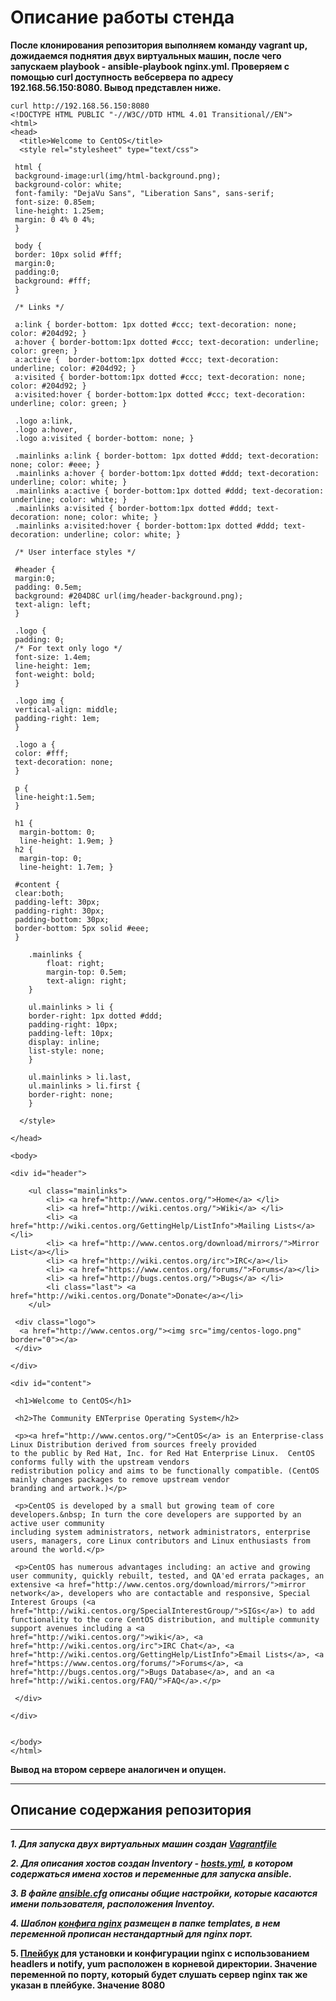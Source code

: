 # Описание работы стенда

**После клонирования репозитория выполняем команду vagrant up, дожидаемся поднятия двух виртуальных машин, после чего запускаем playbook - ansible-playbook nginx.yml. Проверяем с помощью curl доступность вебсервера по адресу 192.168.56.150:8080. Вывод представлен ниже.**

```console
curl http://192.168.56.150:8080
<!DOCTYPE HTML PUBLIC "-//W3C//DTD HTML 4.01 Transitional//EN">
<html>
<head>
  <title>Welcome to CentOS</title>
  <style rel="stylesheet" type="text/css"> 

 html {
 background-image:url(img/html-background.png);
 background-color: white;
 font-family: "DejaVu Sans", "Liberation Sans", sans-serif;
 font-size: 0.85em;
 line-height: 1.25em;
 margin: 0 4% 0 4%;
 }

 body {
 border: 10px solid #fff;
 margin:0;
 padding:0;
 background: #fff;
 }

 /* Links */

 a:link { border-bottom: 1px dotted #ccc; text-decoration: none; color: #204d92; }
 a:hover { border-bottom:1px dotted #ccc; text-decoration: underline; color: green; }
 a:active {  border-bottom:1px dotted #ccc; text-decoration: underline; color: #204d92; }
 a:visited { border-bottom:1px dotted #ccc; text-decoration: none; color: #204d92; }
 a:visited:hover { border-bottom:1px dotted #ccc; text-decoration: underline; color: green; }
 
 .logo a:link,
 .logo a:hover,
 .logo a:visited { border-bottom: none; }

 .mainlinks a:link { border-bottom: 1px dotted #ddd; text-decoration: none; color: #eee; }
 .mainlinks a:hover { border-bottom:1px dotted #ddd; text-decoration: underline; color: white; }
 .mainlinks a:active { border-bottom:1px dotted #ddd; text-decoration: underline; color: white; }
 .mainlinks a:visited { border-bottom:1px dotted #ddd; text-decoration: none; color: white; }
 .mainlinks a:visited:hover { border-bottom:1px dotted #ddd; text-decoration: underline; color: white; }

 /* User interface styles */

 #header {
 margin:0;
 padding: 0.5em;
 background: #204D8C url(img/header-background.png);
 text-align: left;
 }

 .logo {
 padding: 0;
 /* For text only logo */
 font-size: 1.4em;
 line-height: 1em;
 font-weight: bold;
 }

 .logo img {
 vertical-align: middle;
 padding-right: 1em;
 }

 .logo a {
 color: #fff;
 text-decoration: none;
 }

 p {
 line-height:1.5em;
 }

 h1 { 
  margin-bottom: 0;
  line-height: 1.9em; }
 h2 { 
  margin-top: 0;
  line-height: 1.7em; }

 #content {
 clear:both;
 padding-left: 30px;
 padding-right: 30px;
 padding-bottom: 30px;
 border-bottom: 5px solid #eee;
 }

    .mainlinks {
        float: right;
        margin-top: 0.5em;
        text-align: right;
    }

    ul.mainlinks > li {
    border-right: 1px dotted #ddd;
    padding-right: 10px;
    padding-left: 10px;
    display: inline;
    list-style: none;
    }

    ul.mainlinks > li.last,
    ul.mainlinks > li.first {
    border-right: none;
    }

  </style>

</head>

<body>

<div id="header">

    <ul class="mainlinks">
        <li> <a href="http://www.centos.org/">Home</a> </li>
        <li> <a href="http://wiki.centos.org/">Wiki</a> </li>
        <li> <a href="http://wiki.centos.org/GettingHelp/ListInfo">Mailing Lists</a></li>
        <li> <a href="http://www.centos.org/download/mirrors/">Mirror List</a></li>
        <li> <a href="http://wiki.centos.org/irc">IRC</a></li>
        <li> <a href="https://www.centos.org/forums/">Forums</a></li>
        <li> <a href="http://bugs.centos.org/">Bugs</a> </li>
        <li class="last"> <a href="http://wiki.centos.org/Donate">Donate</a></li>
    </ul>

 <div class="logo">
  <a href="http://www.centos.org/"><img src="img/centos-logo.png" border="0"></a>
 </div>

</div>

<div id="content">

 <h1>Welcome to CentOS</h1>

 <h2>The Community ENTerprise Operating System</h2>

 <p><a href="http://www.centos.org/">CentOS</a> is an Enterprise-class Linux Distribution derived from sources freely provided
to the public by Red Hat, Inc. for Red Hat Enterprise Linux.  CentOS conforms fully with the upstream vendors
redistribution policy and aims to be functionally compatible. (CentOS mainly changes packages to remove upstream vendor
branding and artwork.)</p>

 <p>CentOS is developed by a small but growing team of core
developers.&nbsp; In turn the core developers are supported by an active user community
including system administrators, network administrators, enterprise users, managers, core Linux contributors and Linux enthusiasts from around the world.</p>

 <p>CentOS has numerous advantages including: an active and growing user community, quickly rebuilt, tested, and QA'ed errata packages, an extensive <a href="http://www.centos.org/download/mirrors/">mirror network</a>, developers who are contactable and responsive, Special Interest Groups (<a href="http://wiki.centos.org/SpecialInterestGroup/">SIGs</a>) to add functionality to the core CentOS distribution, and multiple community support avenues including a <a href="http://wiki.centos.org/">wiki</a>, <a
href="http://wiki.centos.org/irc">IRC Chat</a>, <a href="http://wiki.centos.org/GettingHelp/ListInfo">Email Lists</a>, <a href="https://www.centos.org/forums/">Forums</a>, <a href="http://bugs.centos.org/">Bugs Database</a>, and an <a
href="http://wiki.centos.org/FAQ/">FAQ</a>.</p>

 </div>

</div>


</body>
</html>

```

**Вывод на втором сервере аналогичен и опущен.**

___

## Описание содержания репозитория

___
***1. Для запуска двух виртуальных машин создан [Vagrantfile](https://github.com/ChurikovAnatolii/Playbook-for-NGINX/blob/main/Vagrantfile)***

***2. Для описания хостов создан Inventory - [hosts.yml](https://github.com/ChurikovAnatolii/Playbook-for-NGINX/blob/main/hosts.yml), в котором содержаться имена хостов и переменные для запуска ansible.***

***3. В файле [ansible.cfg](https://github.com/ChurikovAnatolii/Playbook-for-NGINX/blob/main/ansible.cfg) описаны общие настройки, которые касаются имени пользователя, расположения Inventoy.***

***4. Шаблон [конфига nginx](https://github.com/ChurikovAnatolii/Playbook-for-NGINX/blob/main/templates/nginx.conf.j2) размещен в папке templates, в нем переменной прописан нестандартный для nginx порт.***

**5. [Плейбук](https://github.com/ChurikovAnatolii/Playbook-for-NGINX/blob/main/nginx.yml) для установки и конфигурации nginx c использованием headlers и notify, yum расположен в корневой директории. Значение переменной по порту, который будет слушать сервер nginx так же указан в плейбуке. Значение 8080**
